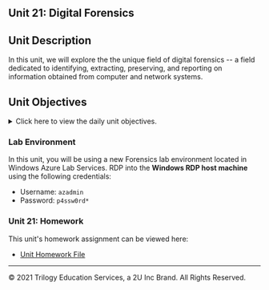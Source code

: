 ## Unit 21: Digital Forensics

## Unit Description 

In this unit, we will explore the the unique field of digital forensics -- a field dedicated to identifying, extracting, preserving, and reporting on information obtained from computer and network systems.


## Unit Objectives

<details>
    <summary>Click here to view the daily unit objectives.</summary>

  <br>

#### Day 1: Learning Objectives

- Summarize the basic principles and methodologies of digital forensics.
- Describe various skill sets needed in digital forensics jobs.
- Outline the proper approach to collect, preserve, analyze, and report forensic evidence.
- Demonstrate how to conduct a preliminary review for a forensic case.
- Demonstrate preserving and documenting evidence using Autopsy.

#### Day 2: Learning Objectives

- Identify the methods used in smartphone forensics investigations.
- Describe the database and file structure of the iPhone's flash drive.
- Locate identifiable evidence on the iPhone in order to establish ownership.
- Use Autopsy to view and tag evidence in an iPhone image.
- Extract image content for offline viewing in other applications (logs, text, pictures, video, audio).

#### Day 3: Learning Objectives

- Use Autopsy to view and gather evidence from Tracy's emails.
- Use data `Export` to analyze Email messages offline.
- Use data `Export` to analyze `SMS` messages offline.
- Use Autopsy to extract GPS data and identify WiFi locations.
- Prepare a preliminary report using the *Group Evidence Worksheet*.

</details>

### Lab Environment

In this unit, you will be using a new Forensics lab environment located in Windows Azure Lab Services. RDP into the **Windows RDP host machine** using the following credentials:

  - Username: `azadmin`
  - Password: `p4ssw0rd*`


### Unit 21: Homework

This unit's homework assignment can be viewed here: 

- [Unit Homework File](2-Homework/21-Digital-Forensics)



----
 

&copy; 2021 Trilogy Education Services, a 2U Inc Brand.   All Rights Reserved.
